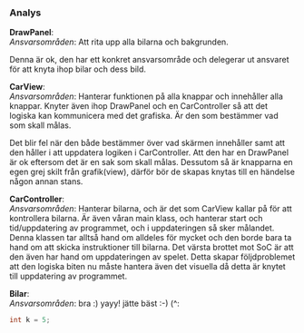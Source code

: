 ### Analys
**DrawPanel**:\
*Ansvarsområden*: Att rita upp alla bilarna och bakgrunden.

Denna är ok, den har ett konkret ansvarsområde och delegerar ut ansvaret för
att knyta ihop bilar och dess bild.

**CarView**:\
*Ansvarsområden*: Hanterar funktionen på alla knappar och innehåller alla knappar.
Knyter även ihop DrawPanel och en CarController så att det logiska kan kommunicera 
med det grafiska. Är den som bestämmer vad som skall målas.

Det blir fel när den både bestämmer över vad skärmen innehåller
samt att den håller i att uppdatera logiken i CarController. Att den har en DrawPanel är ok 
eftersom det är en sak som skall målas. Dessutom så är knapparna en egen grej skilt från grafik(view), 
därför bör de skapas knytas till en händelse någon annan stans.



**CarController**:\
*Ansvarsområden*: Hanterar bilarna, och är det som CarView kallar på för att kontrollera bilarna. 
Är även våran main klass, och hanterar start och tid/uppdatering av programmet,
och i uppdateringen så sker målandet.\
Denna klassen tar alltså hand om alldeles för mycket och den borde bara ta hand
om att skicka instruktioner till bilarna. Det värsta brottet mot SoC är att den även har hand om
uppdateringen av spelet. Detta skapar följdproblemet att den logiska biten nu måste hantera även det visuella 
då detta är knytet till uppdatering av programmet. 

**Bilar**:\
*Ansvarsområden*: bra :) yayy! jätte bäst :-) (^:

```java
int k = 5;
```